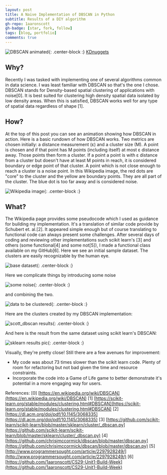 ```yaml
---
layout: post
title: A Naive Implementation of DBSCAN in Python
subtitle: Results of a DIY algorithm
gh-repo: 1aaronscott
gh-badge: [star, fork, follow]
tags: [blog, portfolio]
comments: true
---
```


![DBSCAN animated](../img/cs29_bw1_DBSCAN_animated.gif){: .center-block :}
[KDnuggets](https://www.kdnuggets.com/2020/04/dbscan-clustering-algorithm-machine-learning.html)

## Why?
Recently I was tasked with implementing one of several algorithms
common in data science. I was least familiar with DBSCAN so that's the
one I chose.  DBSCAN stands for Density-based spatial clustering of
applications with noise[0]. It is best suited for clustering high
density spatial data isolated by low density areas. When this is
satisfied, DBSCAN works well for any type of spatial data regardless
of shape [1].

## How?
At the top of this post you can see an animation showing how DBSCAN in action.
Here is a basic rundown of how DBSCAN works.  Two metrics are chosen
initially: a distance measurement (&epsilon;) and a cluster size (M).
A point is chosen and if that point has M points (including itself) at
most &epsilon; distance away. Those points then form a cluster. If a
point a point is with &epsilon; distance from a cluster but doesn't
have at least M points in reach, it is considered boundary or edge
point of that cluster. A point which is not close enough to reach a
cluster is a noise point.  In this Wikipedia image, the red dots are
"core" to the cluster and the yellow are boundary points. They are all
part of the cluster. The blue dot is too far away and is considered
noise.

![Wikipedia image](../img/cs29_bw1_wikipedia_illustration.png){: .center-block :}

## What?
The Wikipedia page provides some pseudocode which I used as guidance
for building my implementation. It's a translation of similar code
provide by Schubert et. al.[2]. It appeared simple enough but of
course translating to functional code can always present some
challenges. After several days of coding and reviewing other
implementations such scikit learn's [3] and others (some functional[4]
and some not[5]), I made a functional class available on my GitHub[6].
Here we see an initial sample dataset. The clusters are easily
recognizable by the human eye.

![base dataset](../img/cs29_bw1_base_dataset.png){: .center-block :}

Here we complicate things by introducing some noise

![some noise](../img/cs29_bw1_noise.png){: .center-block :}

and combining the two.

![data to be clustered](../img/cs29_bw1_noisy_dataset.png){: .center-block :}

Here are the clusters created by my DBSCAN implementation:

![scott_dbscan results](../img/cs29_bw1_clustered_scott_dbscan_dataset.png){: .center-block :}

And here is the result from the same dataset using scikit learn's
DBSCAN:

![sklearn results pic](../img/cs29_bw1_clustered_sklearn_dbscan_dataset.png){: .center-block :}

Visually, they're pretty close! Still there are a few avenues for improvement:

* My code was about 73 times slower than the scikit learn code. Plenty of room for refactoring
but not bad given the time and resource constraints.
* Incorporate the code into a Game of Life game to better demonstrate it's potential
in a more engaging way for users.

References:
[0] [https://en.wikipedia.org/wiki/DBSCAN](https://en.wikipedia.org/wiki/DBSCAN)
[1] [https://scikit-learn.org/stable/modules/clustering.html#DBSCAN](https://scikit-learn.org/stable/modules/clustering.html#DBSCAN)
[2] [https://dl.acm.org/doi/pdf/10.1145/3068335](https://dl.acm.org/doi/pdf/10.1145/3068335)
[3] [https://github.com/scikit-learn/scikit-learn/blob/master/sklearn/cluster/_dbscan.py](https://github.com/scikit-learn/scikit-learn/blob/master/sklearn/cluster/_dbscan.py)
[4] [https://github.com/chrisjmccormick/dbscan/blob/master/dbscan.py](https://github.com/chrisjmccormick/dbscan/blob/master/dbscan.py)
[5] [http://www.programmersought.com/article/2297928249/](http://www.programmersought.com/article/2297928249/)
[6] [https://github.com/1aaronscott/CS29-Unit1-Build-Week](https://github.com/1aaronscott/CS29-Unit1-Build-Week)